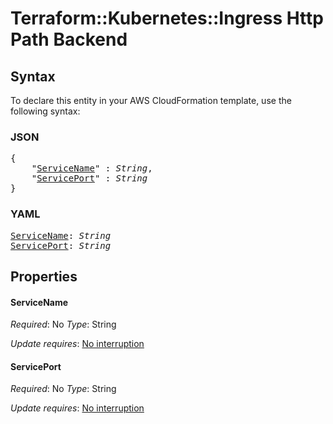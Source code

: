 # Terraform::Kubernetes::Ingress Http Path Backend

## Syntax

To declare this entity in your AWS CloudFormation template, use the following syntax:

### JSON

<pre>
{
    "<a href="#servicename" title="ServiceName">ServiceName</a>" : <i>String</i>,
    "<a href="#serviceport" title="ServicePort">ServicePort</a>" : <i>String</i>
}
</pre>

### YAML

<pre>
<a href="#servicename" title="ServiceName">ServiceName</a>: <i>String</i>
<a href="#serviceport" title="ServicePort">ServicePort</a>: <i>String</i>
</pre>

## Properties

#### ServiceName

_Required_: No
_Type_: String

_Update requires_: [No interruption](https://docs.aws.amazon.com/AWSCloudFormation/latest/UserGuide/using-cfn-updating-stacks-update-behaviors.html#update-no-interrupt)

#### ServicePort

_Required_: No
_Type_: String

_Update requires_: [No interruption](https://docs.aws.amazon.com/AWSCloudFormation/latest/UserGuide/using-cfn-updating-stacks-update-behaviors.html#update-no-interrupt)

